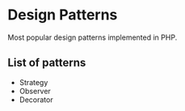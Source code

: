 # Design Patterns

Most popular design patterns implemented in PHP.

## List of patterns
* Strategy
* Observer
* Decorator